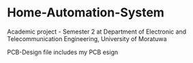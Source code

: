 # Home-Automation-System
Academic project - Semester 2 at Department of Electronic and Telecommunication Engineering, University of Moratuwa

PCB-Design file includes my PCB esign
